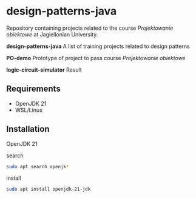 # design-patterns-java

Repository containing projects related to the course <i>Projektowanie obiektowe</i> at Jagiellonian University.

<b>design-patterns-java</b>
A list of training projects related to design patterns

<b>PO-demo</b>
Prototype of project to pass course <i>Projektowanie obiektowe</i>

<b>logic-circuit-simulator</b>
Result

## Requirements

- OpenJDK 21
- WSL/Linux

## Installation

OpenJDK 21

search
```bash
sudo apt search openjk*
```

install
```bash
sudo apt install openjdk-21-jdk
```

